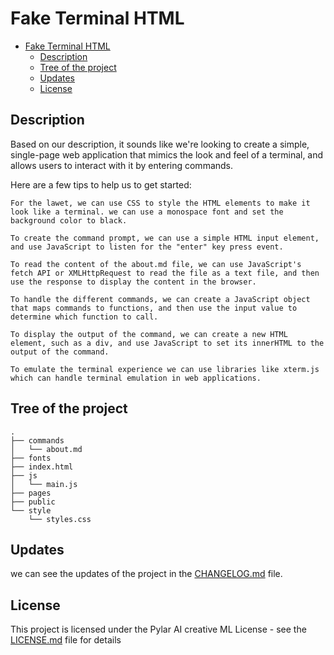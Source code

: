 # Fake Terminal HTML

- [Fake Terminal HTML](#fake-terminal-html)
  - [Description](#description)
  - [Tree of the project](#tree-of-the-project)
  - [Updates](#updates)
  - [License](#license)


## Description

Based on our description, it sounds like we're looking to create a simple, single-page web application that mimics the look and feel of a terminal, and allows users to interact with it by entering commands.

Here are a few tips to help us to get started:

    For the lawet, we can use CSS to style the HTML elements to make it look like a terminal. we can use a monospace font and set the background color to black.

    To create the command prompt, we can use a simple HTML input element, and use JavaScript to listen for the "enter" key press event.

    To read the content of the about.md file, we can use JavaScript's fetch API or XMLHttpRequest to read the file as a text file, and then use the response to display the content in the browser.

    To handle the different commands, we can create a JavaScript object that maps commands to functions, and then use the input value to determine which function to call.

    To display the output of the command, we can create a new HTML element, such as a div, and use JavaScript to set its innerHTML to the output of the command.

    To emulate the terminal experience we can use libraries like xterm.js which can handle terminal emulation in web applications.


## Tree of the project

```
.
├── commands
│   └── about.md
├── fonts
├── index.html
├── js
│   └── main.js
├── pages
├── public
└── style
    └── styles.css
```


## Updates

we can see the updates of the project in the [CHANGELOG.md](CHANGELOG.md) file.


## License

This project is licensed under the Pylar AI creative ML License - see the [LICENSE.md](LICENSE.md) file for details